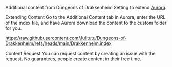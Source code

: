 Additional content from Dungeons of Drakkenheim Setting to extend [Aurora](http://www.aurorabuilder.com/).

Extending Content
Go to the Additional Content tab in Aurora, enter the URL of the index file, and have Aurora download the content to the custom folder for you.

https://raw.githubusercontent.com/Julitutu/Dungeons-of-Drakkenheim/refs/heads/main/Drakkenheim.index

Content Request
You can request content by creating an issue with the request.
No guarantees, people create content in their free time.
